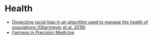 # Health

- [Dissecting racial bias in an algorithm used to manage the health of populations (Obermeyer et al. 2019)](https://science.sciencemag.org/content/366/6464/447)
- [Fairness in Precision Medicine](https://datasociety.net/wp-content/uploads/2018/02/DataSociety_Fairness_In_Precision_Medicine_Feb2018.pdf)

